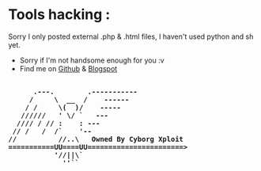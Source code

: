 # Tools hacking :

Sorry I only posted external .php & .html files, I haven't used python and sh yet.
- Sorry if I'm not handsome enough for you :v
- Find me on <a href="https://google.com">Github</a> & <a href="https://www.google.com">Blogspot</a>
<pre><b>
      .---.        .-----------
     /     \  __  /    ------
    / /     \(  )/    -----
   //////   ' \/ `   ---
  //// / // :    : ---
 // /   /  /`    '--
//          //..\   Owned By Cyborg Xploit
===========UU====UU=======================>
           '//||\`
             ''``
</b></pre>

